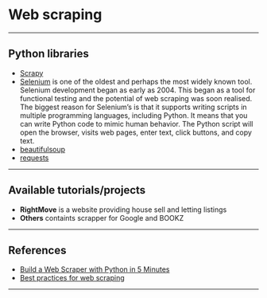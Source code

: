 # Web scraping
***

## Python libraries
- [Scrapy](https://scapy.readthedocs.io/en/latest/)
- [Selenium](https://www.selenium.dev/) is one of the oldest and perhaps the most widely known tool. Selenium development began as early as 2004. This began as a tool for functional testing and the potential of web scraping was soon realised. The biggest reason for Selenium’s is that it supports writing scripts in multiple programming languages, including Python. It means that you can write Python code to mimic human behavior. The Python script will open the browser, visits web pages, enter text, click buttons, and copy text.
- [beautifulsoup](https://pypi.org/project/beautifulsoup4/)
- [requests](https://pypi.org/project/requests/)
***

## Available tutorials/projects
  - **RightMove** is a website providing house sell and letting listings<br>
  - **Others** containts scrapper for Google and BOOKZ
***

## References
- [Build a Web Scraper with Python in 5 Minutes](https://www.kdnuggets.com/2022/02/build-web-scraper-python-5-minutes.html)
- [Best practices for web scraping](https://www.zyte.com/learn/web-scraping-best-practices/)
***
